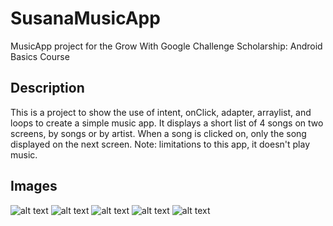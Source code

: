 # SusanaMusicApp
MusicApp project for the Grow With Google Challenge Scholarship: Android Basics Course

## Description
This is a project to show the use of intent, onClick, adapter, arraylist, and loops to create a simple music app. 
It displays a short list of 4 songs on two screens, by songs or by artist. When a song is clicked on, only the song displayed on the next screen. Note: limitations to this app, it doesn't play music.  

## Images
![alt text](https://github.com/susanas/SusanaMusicApp/blob/master/SusanaMusicApp1.png)
![alt text](https://github.com/susanas/SusanaMusicApp/blob/master/SusanaMusicApp2.png)
![alt text](https://github.com/susanas/SusanaMusicApp/blob/master/SusanaMusicApp2.1.png)
![alt text](https://github.com/susanas/SusanaMusicApp/blob/master/SusanaMusicApp3.png)
![alt text](https://github.com/susanas/SusanaMusicApp/blob/master/SusanaMusicApp3.1.png)
